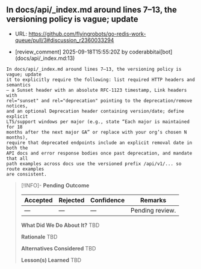 ## In docs/api/_index.md around lines 7–13, the versioning policy is vague; update

- URL: https://github.com/flyingrobots/go-redis-work-queue/pull/3#discussion_r2360033294

- [review_comment] 2025-09-18T15:55:20Z by coderabbitai[bot] (docs/api/_index.md:13)

```text
In docs/api/_index.md around lines 7–13, the versioning policy is vague; update
it to explicitly require the following: list required HTTP headers and semantics
— a Sunset header with an absolute RFC‑1123 timestamp, Link headers with
rel="sunset" and rel="deprecation" pointing to the deprecation/remove notices,
and an optional Deprecation header containing version/date; define explicit
LTS/support windows per major (e.g., state “Each major is maintained for 18
months after the next major GA” or replace with your org’s chosen N months),
require that deprecated endpoints include an explicit removal date in both the
API docs and error response bodies once past deprecation, and mandate that all
path examples across docs use the versioned prefix /api/v1/... so route examples
are consistent.
```

> [!INFO]- **Pending**
> **Outcome**
> 
> | Accepted | Rejected | Confidence | Remarks |
> |----------|----------|------------|---------|
> | — | — | — | Pending review. |
>
> **What Did We Do About It?**
> TBD
>
> **Rationale**
> TBD
>
> **Alternatives Considered**
> TBD
>
> **Lesson(s) Learned**
> TBD
